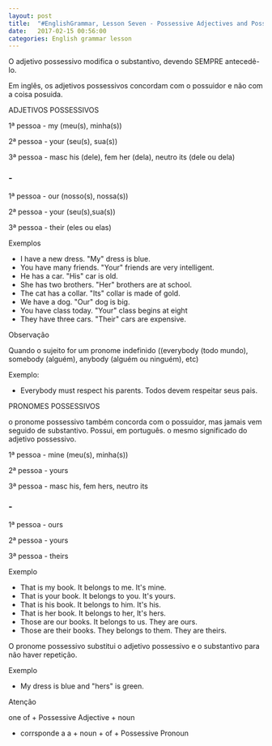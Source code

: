 ```yaml
---
layout: post
title:  "#EnglishGrammar, Lesson Seven - Possessive Adjectives and Possessive Pronouns"
date:   2017-02-15 00:56:00
categories: English grammar lesson
---
```


O adjetivo possessivo modifica o substantivo, devendo SEMPRE antecedê-lo.

Em inglês, os adjetivos possessivos concordam com o possuidor e não com a coisa posuida.

ADJETIVOS POSSESSIVOS

1ª pessoa - my (meu(s), minha(s))

2ª pessoa - your (seu(s), sua(s))

3ª pessoa - masc his (dele), fem her (dela), neutro its (dele ou dela)


### - 

1ª pessoa - our (nosso(s), nossa(s))

2ª pessoa - your (seu(s),sua(s))

3ª pessoa - their (eles ou elas)

Exemplos

* I have a new dress. "My" dress is blue.
* You have many friends. "Your" friends are very intelligent.
* He has a car. "His" car is old.
* She has two brothers. "Her" brothers are at school.
* The cat has a collar. "Its" collar is made of gold.
* We have a dog. "Our" dog is big.
* You have class today. "Your" class begins at eight
* They have three cars. "Their" cars are expensive.

Observação

Quando o sujeito for um pronome indefinido ((everybody (todo mundo), somebody (alguém), anybody (alguém ou ninguém), etc)

Exemplo:

* Everybody must respect his parents. Todos devem respeitar seus pais.

PRONOMES POSSESSIVOS

o pronome possessivo também concorda com o possuidor, mas jamais vem seguido de substantivo. Possui, em português. o mesmo significado do adjetivo possessivo.



1ª pessoa - mine (meu(s), minha(s))

2ª pessoa - yours

3ª pessoa - masc his, fem hers, neutro its


### - 

1ª pessoa - ours

2ª pessoa - yours

3ª pessoa - theirs

Exemplo

* That is my book. It belongs to me. It's mine.
* That is your book. It belongs to you. It's yours.
* That is his book. It belongs to him. It's his.
* That is her book. It belongs to her, It's hers.
* Those are our books. It belongs to us. They are ours.
* Those are their books. They belongs to them. They are theirs.

O pronome possessivo substitui o adjetivo possessivo e o substantivo para não haver repetição.

Exemplo

* My dress is blue and "hers" is green.

Atenção

one of + Possessive Adjective + noun
- corrsponde a
a + noun + of + Possessive Pronoun

